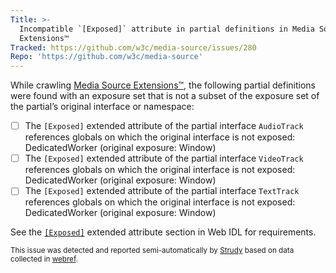 ```yaml
---
Title: >-
  Incompatible `[Exposed]` attribute in partial definitions in Media Source
  Extensions™
Tracked: https://github.com/w3c/media-source/issues/280
Repo: 'https://github.com/w3c/media-source'
---
```


While crawling [Media Source Extensions™](https://w3c.github.io/media-source/), the following partial definitions were found with an exposure set that is not a subset of the exposure set of the partial’s original interface or namespace:
* [ ] The `[Exposed]` extended attribute of the partial interface `AudioTrack` references globals on which the original interface is not exposed: DedicatedWorker (original exposure: Window)
* [ ] The `[Exposed]` extended attribute of the partial interface `VideoTrack` references globals on which the original interface is not exposed: DedicatedWorker (original exposure: Window)
* [ ] The `[Exposed]` extended attribute of the partial interface `TextTrack` references globals on which the original interface is not exposed: DedicatedWorker (original exposure: Window)

See the [`[Exposed]`](https://webidl.spec.whatwg.org/#Exposed) extended attribute section in Web IDL for requirements.

<sub>This issue was detected and reported semi-automatically by [Strudy](https://github.com/w3c/strudy/) based on data collected in [webref](https://github.com/w3c/webref/).</sub>
